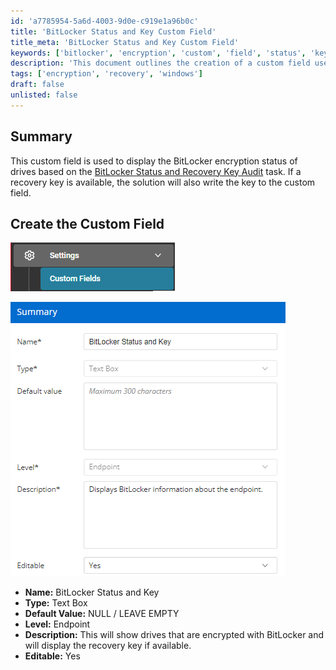 ```yaml
---
id: 'a7785954-5a6d-4003-9d0e-c919e1a96b0c'
title: 'BitLocker Status and Key Custom Field'
title_meta: 'BitLocker Status and Key Custom Field'
keywords: ['bitlocker', 'encryption', 'custom', 'field', 'status', 'key']
description: 'This document outlines the creation of a custom field used to display the BitLocker encryption status of drives. It includes details on how to set up the field, its properties, and how it integrates with the BitLocker Status and Recovery Key Audit task, providing recovery keys when available.'
tags: ['encryption', 'recovery', 'windows']
draft: false
unlisted: false
---
```


## Summary

This custom field is used to display the BitLocker encryption status of drives based on the [BitLocker Status and Recovery Key Audit](https://proval.itglue.com/DOC-5078775-12878983) task. If a recovery key is available, the solution will also write the key to the custom field.

## Create the Custom Field

![Image 1](../../../static/img/BitLocker-Status-and-Recovery-Key-Audit/image_2.png)

![Image 2](../../../static/img/BitLocker-Status-and-Recovery-Key-Audit/image_3.png)

- **Name:** BitLocker Status and Key
- **Type:** Text Box
- **Default Value:** NULL / LEAVE EMPTY
- **Level:** Endpoint
- **Description:** This will show drives that are encrypted with BitLocker and will display the recovery key if available.
- **Editable:** Yes
